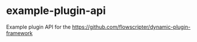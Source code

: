 # example-plugin-api
Example plugin API for the https://github.com/flowscripter/dynamic-plugin-framework
